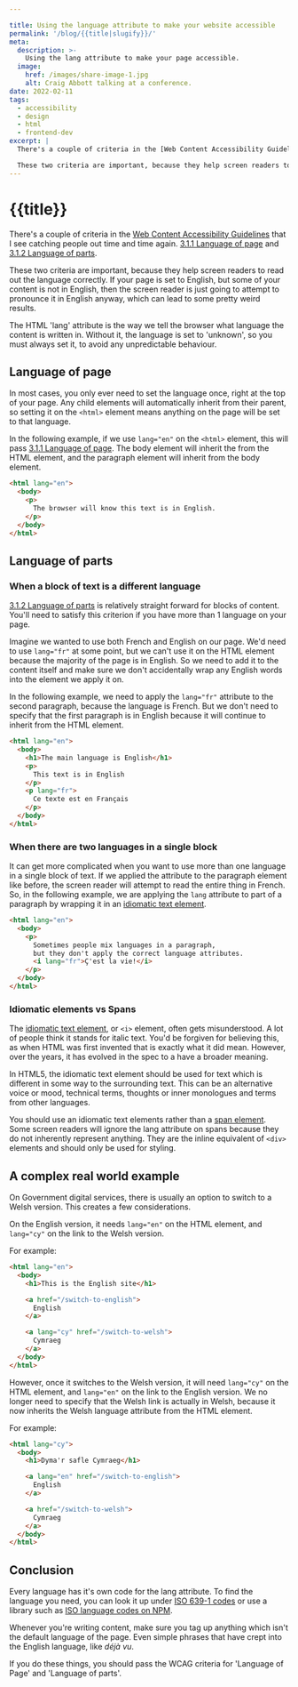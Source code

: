 ```yaml
---

title: Using the language attribute to make your website accessible
permalink: '/blog/{{title|slugify}}/'
meta:
  description: >-
    Using the lang attribute to make your page accessible.
  image:
    href: /images/share-image-1.jpg
    alt: Craig Abbott talking at a conference.
date: 2022-02-11
tags:
  - accessibility
  - design
  - html
  - frontend-dev
excerpt: |
  There's a couple of criteria in the [Web Content Accessibility Guidelines](https://www.w3.org/TR/WCAG21/) that I see catching people out time and time again. [3.1.1 Language of page](https://www.w3.org/WAI/WCAG21/Understanding/language-of-page.html) and [3.1.2 Language of parts](https://www.w3.org/WAI/WCAG21/Understanding/language-of-parts.html).

  These two criteria are important, because they help screen readers to read out the language correctly. If your page is set to English, but some of your content is not English, then the screen reader is just going to attempt to pronounce it in English anyway, which can lead to some pretty weird results.
---
```


# {{title}}

There's a couple of criteria in the [Web Content Accessibility Guidelines](https://www.w3.org/TR/WCAG21/) that I see catching people out time and time again. [3.1.1 Language of page](https://www.w3.org/WAI/WCAG21/Understanding/language-of-page.html) and [3.1.2 Language of parts](https://www.w3.org/WAI/WCAG21/Understanding/language-of-parts.html).

These two criteria are important, because they help screen readers to read out the language correctly. If your page is set to English, but some of your content is not in English, then the screen reader is just going to attempt to pronounce it in English anyway, which can lead to some pretty weird results.

The HTML 'lang' attribute is the way we tell the browser what language the content is written in. Without it, the language is set to 'unknown', so you must always set it, to avoid any unpredictable behaviour.

## Language of page

In most cases, you only ever need to set the language once, right at the top of your page. Any child elements will automatically inherit from their parent, so setting it on the `<html>` element means anything on the page will be set to that language.

In the following example, if we use `lang="en"` on the `<html>` element, this will pass [3.1.1 Language of page](https://www.w3.org/WAI/WCAG21/Understanding/language-of-page.html). The body element will inherit the from the HTML element, and the paragraph element will inherit from the body element.

```html
<html lang="en">
  <body>
    <p>
      The browser will know this text is in English.
    </p>
  </body>
</html>
```

## Language of parts

### When a block of text is a different language

[3.1.2 Language of parts](https://www.w3.org/WAI/WCAG21/Understanding/language-of-parts.html) is relatively straight forward for blocks of content. You'll need to satisfy this criterion if you have more than 1 language on your page.

Imagine we wanted to use both French and English on our page. We'd need to use `lang="fr"` at some point, but we can't use it on the HTML element because the majority of the page is in English. So we need to add it to the content itself and make sure we don't accidentally wrap any English words into the element we apply it on.

In the following example, we need to apply the `lang="fr"` attribute to the second paragraph, because the language is French. But we don't need to specify that the first paragraph is in English because it will continue to inherit from the HTML element.

```html
<html lang="en">
  <body>
    <h1>The main language is English</h1>
    <p>
      This text is in English
    </p>
    <p lang="fr">
      Ce texte est en Français
    </p>
  </body>
</html>
```
### When there are two languages in a single block

It can get more complicated when you want to use more than one language in a single block of text. If we applied the attribute to the paragraph element like before, the screen reader will attempt to read the entire thing in French. So, in the following example, we are applying the `lang` attribute to part of a paragraph by wrapping it in an [idiomatic text element](https://developer.mozilla.org/en-US/docs/Web/HTML/Element/i).

```html
<html lang="en">
  <body>
    <p>
      Sometimes people mix languages in a paragraph, 
      but they don't apply the correct language attributes. 
      <i lang="fr">Ç'est la vie!</i>
    </p>
  </body>
</html>
```

### Idiomatic elements vs Spans

The [idiomatic text element](https://developer.mozilla.org/en-US/docs/Web/HTML/Element/i), or `<i>` element, often gets misunderstood. A lot of people think it stands for italic text. You'd be forgiven for believing this, as when HTML was first invented that is exactly what it did mean. However, over the years, it has evolved in the spec to a have a broader meaning.

In HTML5, the idiomatic text element should be used for text which is different in some way to the surrounding text. This can be an alternative voice or mood, technical terms, thoughts or inner monologues and terms from other languages.

You should use an idiomatic text elements rather than a [span element](https://developer.mozilla.org/en-US/docs/Web/HTML/Element/span). Some screen readers will ignore the lang attribute on spans because they do not inherently represent anything. They are the inline equivalent of `<div>` elements and should only be used for styling.

## A complex real world example

On Government digital services, there is usually an option to switch to a Welsh version. This creates a few considerations.

On the English version, it needs `lang="en"` on the HTML element, and `lang="cy"` on the link to the Welsh version.

For example:
```html
<html lang="en">
  <body>
    <h1>This is the English site</h1>

    <a href="/switch-to-english">
      English
    </a>

    <a lang="cy" href="/switch-to-welsh">
      Cymraeg
    </a>
  </body>
</html>
```

However, once it switches to the Welsh version, it will need `lang="cy"` on the HTML element, and `lang="en"` on the link to the English version. We no longer need to specify that the Welsh link is actually in Welsh, because it now inherits the Welsh language attribute from the HTML element.

For example:
```html
<html lang="cy">
  <body>
    <h1>Dyma'r safle Cymraeg</h1>

    <a lang="en" href="/switch-to-english">
      English
    </a>

    <a href="/switch-to-welsh">
      Cymraeg
    </a>
  </body>
</html>
```

## Conclusion

Every language has it's own code for the lang attribute. To find the language you need, you can look it up under [ISO 639-1 codes](https://en.wikipedia.org/wiki/List_of_ISO_639-1_codes) or use a library such as [ISO language codes on NPM](https://www.npmjs.com/package/iso-language-codes).

Whenever you're writing content, make sure you tag up anything which isn't the default language of the page. Even simple phrases that have crept into the English language, like <i lang="fr">déjà vu</i>.

If you do these things, you should pass the WCAG criteria for 'Language of Page' and 'Language of parts'.